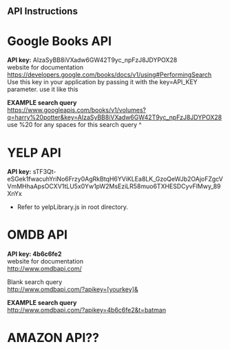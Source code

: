 ## API Instructions

# Google Books API
**API key:** AIzaSyBB8iVXadw6GW42T9yc_npFzJ8JDYPOX28  
website for documentation  
https://developers.google.com/books/docs/v1/using#PerformingSearch  
Use this key in your application by passing it with the key=API_KEY parameter.
use it like this

**EXAMPLE search query**   
https://www.googleapis.com/books/v1/volumes?q=harry%20potter&key=AIzaSyBB8iVXadw6GW42T9yc_npFzJ8JDYPOX28  
use %20 for any spaces for this search query ^

# YELP API
**API key:** sTF3Qt-eSGek1fwacuhYriNo6Frzy0AgRkBtqH6YViKLEa8LK_GzoQeWJb2OAjoFZgcVVmMHhaApsOCXV1tLU5x0Yw1pW2MsEziLR58muo6TXHESDCyvFlMwy_89XnYx  
* Refer to yelpLibrary.js in root directory.


# OMDB API
**API key: 4b6c6fe2**  
website for documentation  
http://www.omdbapi.com/  

Blank search query  
http://www.omdbapi.com/?apikey=[yourkey]&

**EXAMPLE search query**  
http://www.omdbapi.com/?apikey=4b6c6fe2&t=batman

# AMAZON API??
